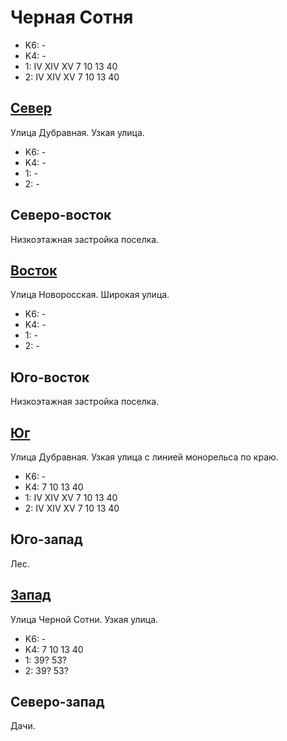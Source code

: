 # Черная Сотня

* K6:   -
* K4:   -
* 1:    IV  XIV XV
        7   10  13  40
* 2:    IV  XIV XV
        7   10  13  40

## [Север](./10370055.md)

Улица Дубравная.
Узкая улица.

* K6:   -
* K4:   -
* 1:    -
* 2:    -

## Северо-восток

Низкоэтажная застройка поселка.

## [Восток](./10377065.md)

Улица Новоросская.
Широкая улица.

* K6:   -
* K4:   -
* 1:    -
* 2:    -

## Юго-восток

Низкоэтажная застройка поселка.

## [Юг](./10370070.md)

Улица Дубравная.
Узкая улица с линией монорельса по краю.

* K6:   -
* K4:   7   10  13  40
* 1:    IV  XIV XV
        7   10  13  40
* 2:    IV  XIV XV
        7   10  13  40

## Юго-запад

Лес.

## [Запад](./10367065.md)

Улица Черной Сотни.
Узкая улица.

* K6:   -
* K4:   7   10  13  40
* 1:    39? 53?
* 2:    39? 53?

## Северо-запад

Дачи.
